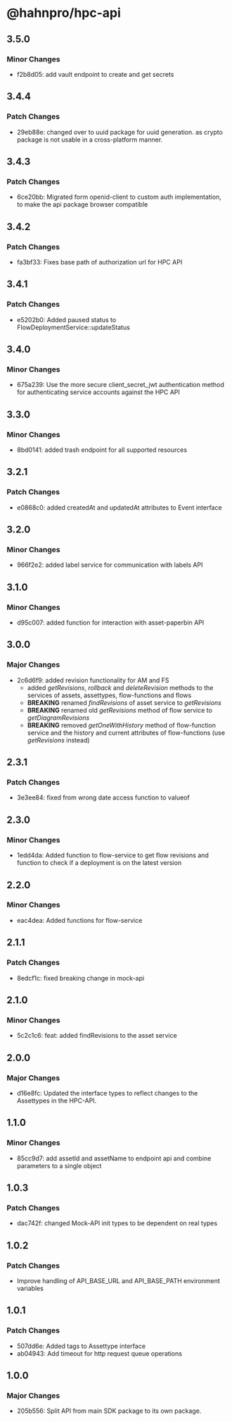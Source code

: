 # @hahnpro/hpc-api

## 3.5.0

### Minor Changes

- f2b8d05: add vault endpoint to create and get secrets

## 3.4.4

### Patch Changes

- 29eb88e: changed over to uuid package for uuid generation. as crypto package is not usable in a cross-platform manner.

## 3.4.3

### Patch Changes

- 6ce20bb: Migrated form openid-client to custom auth implementation, to make the api package browser compatible

## 3.4.2

### Patch Changes

- fa3bf33: Fixes base path of authorization url for HPC API

## 3.4.1

### Patch Changes

- e5202b0: Added paused status to FlowDeploymentService::updateStatus

## 3.4.0

### Minor Changes

- 675a239: Use the more secure client_secret_jwt authentication method for authenticating service accounts against the HPC API

## 3.3.0

### Minor Changes

- 8bd0141: added trash endpoint for all supported resources

## 3.2.1

### Patch Changes

- e0868c0: added createdAt and updatedAt attributes to Event interface

## 3.2.0

### Minor Changes

- 966f2e2: added label service for communication with labels API

## 3.1.0

### Minor Changes

- d95c007: added function for interaction with asset-paperbin API

## 3.0.0

### Major Changes

- 2c6d6f9: added revision functionality for AM and FS
  - added _getRevisions_, _rollback_ and _deleteRevision_ methods to the services of assets, assettypes, flow-functions and flows
  - **BREAKING** renamed _findRevisions_ of asset service to _getRevisions_
  - **BREAKING** renamed old _getRevisions_ method of flow service to _getDiagramRevisions_
  - **BREAKING** removed _getOneWithHistory_ method of flow-function service and the history and current attributes of flow-functions (use _getRevisions_ instead)

## 2.3.1

### Patch Changes

- 3e3ee84: fixed from wrong date access function to valueof

## 2.3.0

### Minor Changes

- 1edd4da: Added function to flow-service to get flow revisions and function to check if a deployment is on the latest version

## 2.2.0

### Minor Changes

- eac4dea: Added functions for flow-service

## 2.1.1

### Patch Changes

- 8edcf1c: fixed breaking change in mock-api

## 2.1.0

### Minor Changes

- 5c2c1c6: feat: added findRevisions to the asset service

## 2.0.0

### Major Changes

- d16e8fc: Updated the interface types to reflect changes to the Assettypes in the HPC-API.

## 1.1.0

### Minor Changes

- 85cc9d7: add assetId and assetName to endpoint api and combine parameters to a single object

## 1.0.3

### Patch Changes

- dac742f: changed Mock-API init types to be dependent on real types

## 1.0.2

### Patch Changes

- Improve handling of API_BASE_URL and API_BASE_PATH environment variables

## 1.0.1

### Patch Changes

- 507dd6e: Added tags to Assettype interface
- ab04943: Add timeout for http request queue operations

## 1.0.0

### Major Changes

- 205b556: Split API from main SDK package to its own package.
